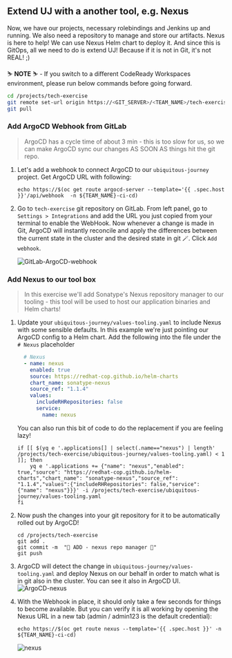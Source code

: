 ## Extend UJ with a another tool, e.g. Nexus 
Now, we have our projects, necessary rolebindings and Jenkins up and running. We also need a repository to manage and store our artifacts. Nexus is here to help! We can use Nexus Helm chart to deploy it. And since this is GitOps, all we need to do is extend UJ! Because if it is not in Git, it's not REAL! ;)

<p class="warn">
    ⛷️ <b>NOTE</b> ⛷️ - If you switch to a different CodeReady Workspaces environment, please run below commands before going forward.
</p>

```bash
cd /projects/tech-exercise
git remote set-url origin https://<GIT_SERVER>/<TEAM_NAME>/tech-exercise.git
git pull
```


### Add ArgoCD Webhook from GitLab
> ArgoCD has a cycle time of about 3 min - this is too slow for us, so we can make ArgoCD sync our changes AS SOON AS things hit the git repo.

1. Let's add a webhook to connect ArgoCD to our `ubiquitous-journey` project. Get ArgoCD URL with following:

    ```bash#test
    echo https://$(oc get route argocd-server --template='{{ .spec.host }}'/api/webhook  -n ${TEAM_NAME}-ci-cd)
    ```

2. Go to `tech-exercise` git repository on GitLab. From left panel, go to `Settings > Integrations` and add the URL you just copied from your terminal to enable the WebHook. Now whenever a change is made in Git, ArgoCD will instantly reconcile and apply the differences between the current state in the cluster and the desired state in git 🪄. Click `Add webhook`.

    ![GitLab-ArgoCD-webhook](images/gitlab-argocd-webhook.png)


### Add Nexus to our tool box
> In this exercise we'll add Sonatype's Nexus repository manager to our tooling - this tool will be used to host our application binaries and Helm charts!

1. Update your `ubiquitous-journey/values-tooling.yaml` to include Nexus with some sensible defaults. In this example we're just pointing our ArgoCD config to a Helm chart. Add the following into the file under the `# Nexus` placeholder

    ```yaml
      # Nexus
      - name: nexus
        enabled: true
        source: https://redhat-cop.github.io/helm-charts
        chart_name: sonatype-nexus
        source_ref: "1.1.4"
        values:
          includeRHRepositories: false
          service:
            name: nexus
    ```

    You can also run this bit of code to do the replacement if you are feeling lazy!

    ```bash#test
    if [[ $(yq e '.applications[] | select(.name=="nexus") | length' /projects/tech-exercise/ubiquitous-journey/values-tooling.yaml) < 1 ]]; then
        yq e '.applications += {"name": "nexus","enabled": true,"source": "https://redhat-cop.github.io/helm-charts","chart_name": "sonatype-nexus","source_ref": "1.1.4","values":{"includeRHRepositories": false,"service": {"name": "nexus"}}}' -i /projects/tech-exercise/ubiquitous-journey/values-tooling.yaml
    fi
    ```

2. Now push the changes into your git repository for it to be automatically rolled out by ArgoCD!

    ```bash#test
    cd /projects/tech-exercise
    git add .
    git commit -m  "🦘 ADD - nexus repo manager 🦘"
    git push 
    ```

3. ArgoCD will detect the change in `ubiquitous-journey/values-tooling.yaml` and deploy Nexus on our behalf in order to match what is in git also in the cluster. You can see it also in ArgoCD UI.
![ArgoCD-nexus](images/argocd-nexus.png)

4. With the Webhook in place, it should only take a few seconds for things to become available. But you can verify it is all working by opening the Nexus URL in a new tab (admin / admin123 is the default credential):

    ```bash#test
    echo https://$(oc get route nexus --template='{{ .spec.host }}' -n ${TEAM_NAME}-ci-cd)
    ```

    ![nexus](images/nexus.png)
